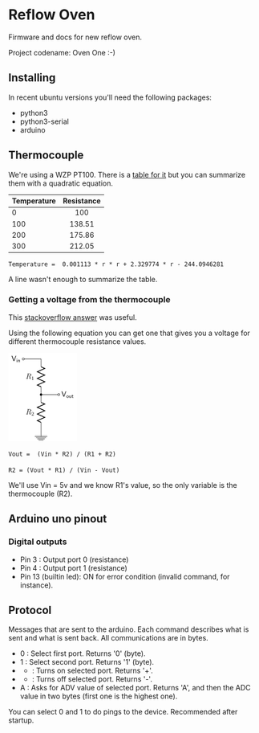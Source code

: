 # Reflow Oven

Firmware and docs for new reflow oven.

Project codename: Oven One :-)

## Installing

In recent ubuntu versions you'll need the following packages:

* python3
* python3-serial
* arduino

## Thermocouple

We're using a WZP PT100. There is a
[table for it](http://www.micropik.com/PDF/pt100.pdf)
but you can summarize them with a quadratic equation.

| Temperature   | Resistance    |
| ------------- |:-------------:|
| 0             | 100           |
| 100           | 138.51        |
| 200           | 175.86        |
| 300           | 212.05        |


    Temperature =  0.001113 * r * r + 2.329774 * r - 244.0946281

A line wasn't enough to summarize the table.

### Getting a voltage from the thermocouple

This [stackoverflow answer](http://stackoverflow.com/a/35302628/224184) was useful.

Using the following equation you can get one that gives you a voltage for different thermocouple resistance values.

![Equation for resistances](images/r1r2vinvout.png "Equation for resistances")

    Vout =  (Vin * R2) / (R1 + R2)

    R2 = (Vout * R1) / (Vin - Vout)

We'll use Vin = 5v and we know R1's value, so the only variable is the thermocouple (R2).

## Arduino uno pinout

### Digital outputs

- Pin 3 : Output port 0 (resistance)
- Pin 4 : Output port 1 (resistance)
- Pin 13 (builtin led): ON for error condition (invalid command, for instance).

## Protocol

Messages that are sent to the arduino. Each command describes what is sent and what is sent back. All communications are in bytes.

- 0 : Select first port. Returns '0' (byte).
- 1 : Select second port. Returns '1' (byte).
- + : Turns on selected port. Returns '+'.
- - : Turns off selected port. Returns '-'.
- A : Asks for ADV value of selected port. Returns 'A', and then the ADC value in two bytes (first one is the highest one).

You can select 0 and 1 to do pings to the device. Recommended after startup.
